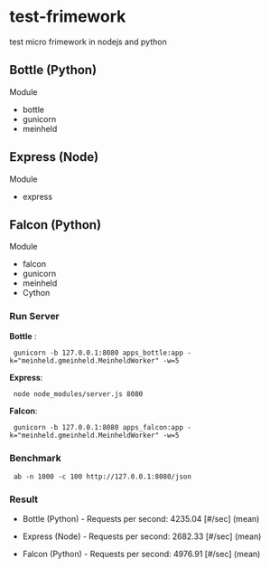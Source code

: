 test-frimework
==============

test micro frimework in nodejs and python

## Bottle (Python)

Module

- bottle
- gunicorn
- meinheld

## Express (Node)

Module

- express

## Falcon (Python)

Module

- falcon
- gunicorn
- meinheld
- Cython


### Run Server

**Bottle** :

	 gunicorn -b 127.0.0.1:8080 apps_bottle:app -k="meinheld.gmeinheld.MeinheldWorker" -w=5

**Express**:

	 node node_modules/server.js 8080

**Falcon**:

	 gunicorn -b 127.0.0.1:8080 apps_falcon:app -k="meinheld.gmeinheld.MeinheldWorker" -w=5

### Benchmark

	 ab -n 1000 -c 100 http://127.0.0.1:8080/json

### Result

- Bottle (Python) - Requests per second:    4235.04 [#/sec] (mean)

- Express (Node) - Requests per second:    2682.33 [#/sec] (mean)

- Falcon (Python) - Requests per second:    4976.91 [#/sec] (mean)

